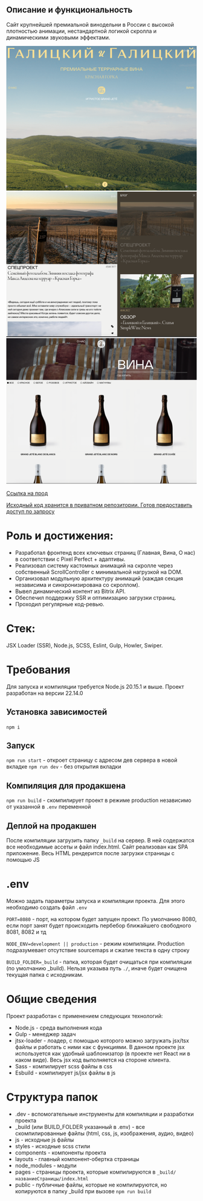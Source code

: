 ## Описание и функциональность

Сайт крупнейшей премиальной винодельни в России с высокой плотностью анимации, нестандартной логикой скролла и динамическими звуковыми эффектами.

![](./Screenshot_readme.png)
![](./Screenshot_readme_about_us.png)
![](./Screenshot_readme_wines.png)

[Ссылка на прод](https://galitskiy-galitskiy.ru/)

[Исходный код хранится в приватном репозитории. Готов предоставить доступ по запросу](https://github.com/Yaroslav-Chertov/galitskiy-and-galitskiy)

# Роль и достижения:

- Разработал фронтенд всех ключевых страниц (Главная, Вина, О нас) в соответствии с Pixel Perfect + адаптивы.
- Реализовал систему кастомных анимаций на скролле через собственный ScrollController с минимальной нагрузкой на DOM.
- Организовал модульную архитектуру анимаций (каждая секция независима и синхронизирована со скроллом).
- Вывел динамический контент из Bitrix API.
- Обеспечил поддержку SSR и оптимизацию загрузки страниц.
- Проходил регулярные код-ревью.

# Стек:

JSX Loader (SSR), Node.js, SCSS, Eslint, Gulp, Howler, Swiper.

# Требования

Для запуска и компиляции требуется Node.js 20.15.1 и выше. Проект разработан на версии 22.14.0

## Установка зависимостей

`npm i`

## Запуск

`npm run start` - откроет страницу с адресом дев сервера в новой вкладке `npm run dev` - без открытия вкладки

## Компиляция для продакшена

`npm run build` - скомпилирует проект в режиме production независимо от указанной в `.env` переменной

## Деплой на продакшен

После компиляции загрузить папку `_build` на сервер. В ней содержатся все необходимые ассеты и файл index.html. Сайт реализован как SPA приложение. Весь HTML рендерится после загрузки страницы с помощью JS

# .env

Можно задать параметры запуска и компиляции проекта. Для этого необходимо создать файл `.env`

`PORT=8080` - порт, на котором будет запущен проект. По умолчанию 8080, если порт занят будет происходить пербебор ближайшего свободного 8081, 8082 и тд

`NODE_ENV=development || production` - режим компиляции. Production подразумевает отсутствие sourcemaps и сжатие текста в одну строку

`BUILD_FOLDER=_build` - папка, которая будет очищаться при компиляции (по умолчанию \_build). Нельзя указыва путь `./`, иначе будет очищена текущая папка с исходникам.

# Общие сведения

Проект разработан с применением следующих технологий:

- Node.js - среда выполнения кода
- Gulp - менеджер задач
- jtsx-loader - лоадер, с помощью которого можно загружать jsx/tsx файлы и работать с ними как с функциями. В данном проекте jsx используется как удобный шаблонизатор (в проекте нет React ни в каком виде). Весь jsx код выполняется на стороне клиента.
- Sass - компилирует scss файлы в css
- Esbuild - компилирует js/jsx файлы в js

# Структура папок

- .dev - вспомогательные инструменты для компиляции и разработки проекта
- \_build (или BUILD_FOLDER указанный в .env) - все скомпилированные файлы (html, css, js, изображения, аудио, видео)
- js - исходные js файлы
- styles - исходные scss стили
- components - компоненты проекта
- layouts - главный компонент-обертка страницы
- node_modules - модули
- pages - страницы проекта, которые компилируются в `_build/названиеСтраницы/index.html`
- public - публичные файлы, которые не компилируются, но копируются в папку \_build при вызове `npm run build`
